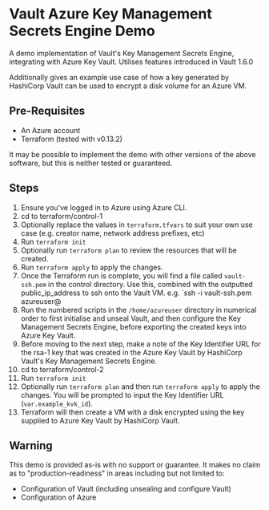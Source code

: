 # Vault Azure Key Management Secrets Engine Demo
A demo implementation of Vault's Key Management Secrets Engine, integrating with Azure Key Vault. Utilises features introduced in Vault 1.6.0

Additionally gives an example use case of how a key generated by HashiCorp Vault can be used to encrypt a disk volume for an Azure VM.

## Pre-Requisites
* An Azure account
* Terraform (tested with v0.13.2)

It may be possible to implement the demo with other versions of the above software, but this is neither tested
or guaranteed.

## Steps

1. Ensure you've logged in to Azure using Azure CLI.
1. cd to terraform/control-1
1. Optionally replace the values in `terraform.tfvars` to suit your own use case (e.g. creator name, network address prefixes, etc)
1. Run `terraform init`
1. Optionally run `terraform plan` to review the resources that will be created.
1. Run `terraform apply` to apply the changes.
1. Once the Terraform run is complete, you will find a file called `vault-ssh.pem` in the control directory. Use this, combined with the outputted public_ip_address to ssh onto the Vault VM. e.g. `ssh -i vault-ssh.pem azureuser@
1. Run the numbered scripts in the `/home/azureuser` directory in numerical order to first initialise and unseal Vault, and then configure the Key Management Secrets Engine, before exporting the created keys into Azure Key Vault.
1. Before moving to the next step, make a note of the Key Identifier URL for the rsa-1 key that was created in the Azure Key Vault by HashiCorp Vault's Key Management Secrets Engine.
1. cd to terraform/control-2
1. Run `terraform init`
1. Optionally run `terraform plan` and then run `terraform apply` to apply the changes. You will be prompted to input the Key Identifier URL (`var.example_kvk_id`).
1. Terraform will then create a VM with a disk encrypted using the key supplied to Azure Key Vault by HashiCorp Vault.

## Warning
This demo is provided as-is with no support or guarantee. It makes no claim as to "production-readiness" in areas including but not limited to:
- Configuration of Vault (including unsealing and configure Vault)
- Configuration of Azure
